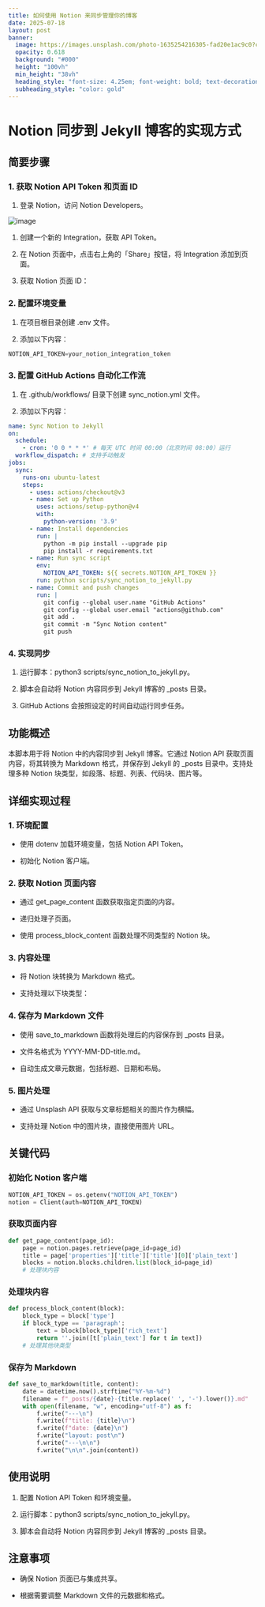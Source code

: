 ```yaml
---
title: 如何使用 Notion 来同步管理你的博客
date: 2025-07-18
layout: post
banner:
  image: https://images.unsplash.com/photo-1635254216305-fad20e1ac9c0?crop=entropy&cs=tinysrgb&fit=max&fm=jpg&ixid=M3w2OTIwMzJ8MHwxfHJhbmRvbXx8fHx8fHx8fDE3NTI4NTYxOTZ8&ixlib=rb-4.1.0&q=80&w=1080
  opacity: 0.618
  background: "#000"
  height: "100vh"
  min_height: "38vh"
  heading_style: "font-size: 4.25em; font-weight: bold; text-decoration: underline"
  subheading_style: "color: gold"
---
```


# Notion 同步到 Jekyll 博客的实现方式

## 简要步骤

### 1. 获取 Notion API Token 和页面 ID

1. 登录 Notion，访问 Notion Developers。

![image](https://prod-files-secure.s3.us-west-2.amazonaws.com/a7a0cc5a-89b9-4cda-8686-1fba0ca52f40/d19c1afe-dea5-4312-9333-786b0ba83054/image.png?X-Amz-Algorithm=AWS4-HMAC-SHA256&X-Amz-Content-Sha256=UNSIGNED-PAYLOAD&X-Amz-Credential=ASIAZI2LB4665DSO5UMZ%2F20250718%2Fus-west-2%2Fs3%2Faws4_request&X-Amz-Date=20250718T162956Z&X-Amz-Expires=3600&X-Amz-Security-Token=IQoJb3JpZ2luX2VjEHkaCXVzLXdlc3QtMiJGMEQCICf6a%2Fo9AGamIueQLm4axTVg%2BW1YfAMoFNKzt7ob83WwAiBr%2FfOU9jVI3cmRchYj3Nt5baNiCPIrt43VEsOtF15pViqIBAiR%2F%2F%2F%2F%2F%2F%2F%2F%2F%2F8BEAAaDDYzNzQyMzE4MzgwNSIMivm9lel8%2FyeJV48tKtwDycWMKQ9ZqA%2B23gs52QxNbvGdZuXUi2Ok5crA05Gfq68tS4JDlITW7qMhi5kaECslMxMWumfhIhKJGva8pGDM7xzq6%2B%2FJPkdo%2B3Zhy5%2BrHDD5QUubn1z4Q0NXsYRkImo%2BnEag7NQRV%2FP1QLfSx%2BacvdP2pgZe%2BG70Ng6GVWlNp0zL16CFPLnjI9gQ6XrPbMP0JZoZNgoer6Tv6Z0AM4X0Yq%2BStuJ6UmZGhtJUp7niudfuy0aDZLKf0j4%2BcUxkqmS3BZs52wILghXS%2Fn78WjKdxA6wDge5KI%2B36sMYF2u21hGkF4%2BC%2Bro1esW5olOuD8oG3A9K%2B9zstc%2Fq0LGMxvVdah%2BIwGXzF9ND312J2Da1siEmOwA2NwGuqjFzn9vOxJoJBkmEHAIfCXGAGoT7shr%2Fp43mu87CStrBUhsduW91Q8Te%2BIa6GFVGCBe2MOohIk2C689Hwhs4umHbF3JU8lJaea%2FuFLnE%2FHSP%2Fh3NjzMCrxyUQywZHPmOkLp2MLGutc6wo6WMoQKz2%2Bv6H%2FgyMlO2FtUMN%2FkW7m6t23SKXy0mHvmHbb8viTxFOS22TBgbZKcLbYxxFLNTl2zO1SZ15lQfJ%2FqHEcYrsWLCfFRf5SzaKi3MUS%2Ff%2BUwSHr0XGlswjevpwwY6pgFPOOVr30bwQAKlp%2FPAZq4A%2B8LMazvg8BlfGuKwZF005x%2FhlBF0tQqP5b8CuhaKfWGegtpbLFxBl8MZPOi83%2Bcid19uw2PCbXjuUFCpajK2N6R8CPQAm7c3rz%2BsRo2X9xd%2FgCyN2WOSpxFuvZoUSLMhseB6a2v08qqC7QeW3z8SEvylbFjDCUz5he7ZqwT1mJLr%2FROPxJlFSF5HhnLp4RA3AyEYh4UL&X-Amz-Signature=819e795e406f5609083c5d1c4a53eb2b08fc6a9691578a81da44255b7f266855&X-Amz-SignedHeaders=host&x-amz-checksum-mode=ENABLED&x-id=GetObject)

1. 创建一个新的 Integration，获取 API Token。

1. 在 Notion 页面中，点击右上角的「Share」按钮，将 Integration 添加到页面。

1. 获取 Notion 页面 ID：


### 2. 配置环境变量

1. 在项目根目录创建 .env 文件。

1. 添加以下内容：

```javascript
NOTION_API_TOKEN=your_notion_integration_token
```

### 3. 配置 GitHub Actions 自动化工作流

1. 在 .github/workflows/ 目录下创建 sync_notion.yml 文件。

1. 添加以下内容：

```yaml
name: Sync Notion to Jekyll
on:
  schedule:
    - cron: '0 0 * * *' # 每天 UTC 时间 00:00（北京时间 08:00）运行
  workflow_dispatch: # 支持手动触发
jobs:
  sync:
    runs-on: ubuntu-latest
    steps:
      - uses: actions/checkout@v3
      - name: Set up Python
        uses: actions/setup-python@v4
        with:
          python-version: '3.9'
      - name: Install dependencies
        run: |
          python -m pip install --upgrade pip
          pip install -r requirements.txt
      - name: Run sync script
        env:
          NOTION_API_TOKEN: ${{ secrets.NOTION_API_TOKEN }}
        run: python scripts/sync_notion_to_jekyll.py
      - name: Commit and push changes
        run: |
          git config --global user.name "GitHub Actions"
          git config --global user.email "actions@github.com"
          git add .
          git commit -m "Sync Notion content"
          git push
```

### 4. 实现同步

1. 运行脚本：python3 scripts/sync_notion_to_jekyll.py。

1. 脚本会自动将 Notion 内容同步到 Jekyll 博客的 _posts 目录。

1. GitHub Actions 会按照设定的时间自动运行同步任务。

## 功能概述

本脚本用于将 Notion 中的内容同步到 Jekyll 博客。它通过 Notion API 获取页面内容，将其转换为 Markdown 格式，并保存到 Jekyll 的 _posts 目录中。支持处理多种 Notion 块类型，如段落、标题、列表、代码块、图片等。

## 详细实现过程

### 1. 环境配置

- 使用 dotenv 加载环境变量，包括 Notion API Token。

- 初始化 Notion 客户端。

### 2. 获取 Notion 页面内容

- 通过 get_page_content 函数获取指定页面的内容。

- 递归处理子页面。

- 使用 process_block_content 函数处理不同类型的 Notion 块。

### 3. 内容处理

- 将 Notion 块转换为 Markdown 格式。

- 支持处理以下块类型：


### 4. 保存为 Markdown 文件

- 使用 save_to_markdown 函数将处理后的内容保存到 _posts 目录。

- 文件名格式为 YYYY-MM-DD-title.md。

- 自动生成文章元数据，包括标题、日期和布局。

### 5. 图片处理

- 通过 Unsplash API 获取与文章标题相关的图片作为横幅。

- 支持处理 Notion 中的图片块，直接使用图片 URL。

## 关键代码

### 初始化 Notion 客户端

```python
NOTION_API_TOKEN = os.getenv("NOTION_API_TOKEN")
notion = Client(auth=NOTION_API_TOKEN)
```

### 获取页面内容

```python
def get_page_content(page_id):
    page = notion.pages.retrieve(page_id=page_id)
    title = page['properties']['title']['title'][0]['plain_text']
    blocks = notion.blocks.children.list(block_id=page_id)
    # 处理块内容
```

### 处理块内容

```python
def process_block_content(block):
    block_type = block['type']
    if block_type == 'paragraph':
        text = block[block_type]['rich_text']
        return ''.join([t['plain_text'] for t in text])
    # 处理其他块类型
```

### 保存为 Markdown

```python
def save_to_markdown(title, content):
    date = datetime.now().strftime("%Y-%m-%d")
    filename = f"_posts/{date}-{title.replace(' ', '-').lower()}.md"
    with open(filename, "w", encoding="utf-8") as f:
        f.write("---\n")
        f.write(f"title: {title}\n")
        f.write(f"date: {date}\n")
        f.write("layout: post\n")
        f.write("---\n\n")
        f.write("\n\n".join(content))
```

## 使用说明

1. 配置 Notion API Token 和环境变量。

1. 运行脚本：python3 scripts/sync_notion_to_jekyll.py。

1. 脚本会自动将 Notion 内容同步到 Jekyll 博客的 _posts 目录。

## 注意事项

- 确保 Notion 页面已与集成共享。

- 根据需要调整 Markdown 文件的元数据和格式。
